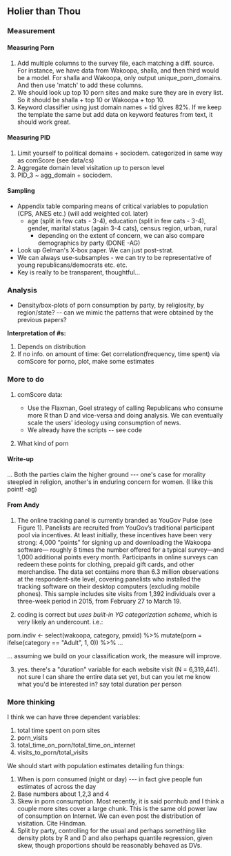## Holier than Thou

### Measurement

#### Measuring Porn
1. Add multiple columns to the survey file, each matching a diff. source. For instance, we have data from Wakoopa, shalla, and then third would be a model. For shalla and Wakoopa, only output unique_porn_domains. And then use 'match' to add these columns.
2. We should look up top 10 porn sites and make sure they are in every list. So it should be shalla + top 10 or Wakoopa + top 10.
3. Keyword classifier using just domain names + tld gives 82\%. If we keep the template the same but add data on keyword features from text, it should work great.

#### Measuring PID

1. Limit yourself to political domains + sociodem. categorized in same way as comScore (see data/cs)
2. Aggregate domain level visitation up to person level
3. PID_3 ~ agg_domain + sociodem.

#### Sampling 

* Appendix table comparing means of critical variables to population (CPS, ANES etc.) (will add weighted col. later) 
	* age (split in few cats - 3-4), education (split in few cats - 3-4), gender, marital status (again 3-4 cats), census region, urban, rural 
		* depending on the extent of concern, we can also compare demographics by party (DONE -AG)
* Look up Gelman's X-box paper. We can just post-strat.
* We can always use-subsamples - we can try to be representative of young republicans/democrats etc. etc. 
* Key is really to be transparent, thoughtful... 

### Analysis 

* Density/box-plots of porn consumption by party, by religiosity, by region/state? -- can we mimic the patterns that were obtained by the previous papers? 

**Interpretation of #s:**

1. Depends on distribution 
2. If no info. on amount of time: Get correlation(frequency, time spent) via comScore for porno, plot, make some estimates

### More to do

1. comScore data: 
	* Use the Flaxman, Goel strategy of calling Republicans who consume more R than D and vice-versa and doing analysis. We can eventually scale the users' ideology using consumption of news.
	* We already have the scripts -- see code

2. What kind of porn

#### Write-up
... Both the parties claim the higher ground --- one's case for morality steepled in religion, another's in enduring concern for women. 
(I like this point! -ag)

#### From Andy

1. The online tracking panel is currently branded as YouGov Pulse (see Figure 1). Panelists are recruited from YouGov’s traditional participant pool via incentives. At least initially, these incentives have been very strong: 4,000 “points” for signing up and downloading the Wakoopa software— roughly 8 times the number offered for a typical survey—and 1,000 additional points every month. Participants in online surveys can redeem these points for clothing, prepaid gift cards, and other merchandise.
The data set contains more than 6.3 million observations at the respondent-site level, covering panelists who installed the tracking software on their desktop computers (excluding mobile phones). This sample includes site visits from 1,392 individuals over a three-week period in 2015, from February 27 to March 19.

2. coding is correct but *uses built-in YG categorization scheme*, which is very likely an undercount. i.e.:

porn.indiv <- select(wakoopa, category, pmxid) %>%
    mutate(porn = ifelse(category == "Adult", 1, 0)) %>% ...

... assuming we build on your classification work, the measure will improve.

3. yes. there's a "duration" variable for each website visit (N = 6,319,441). not sure I can share the entire data set yet, but can you let me know what you'd be interested in? say total duration per person

### More thinking
I think we can have three dependent variables:
1. total time spent on porn sites 
2. porn_visits
3. total_time_on_porn/total_time_on_internet
4. visits_to_porn/total_visits

We should start with population estimates detailing fun things:
1. When is porn consumed (night or day) --- in fact give people fun estimates of across the day
2. Base numbers about 1,2,3 and 4
3. Skew in porn consumption. Most recently, it is said pornhub and I think a couple more sites cover a large chunk. This is the same old power law of consumption on Internet. We can even post the distribution of visitation. Cite Hindman.
4. Split by party, controlling for the usual and perhaps something like density plots by R and D and also perhaps quantile regression, given skew, though proportions should be reasonably behaved as DVs.
